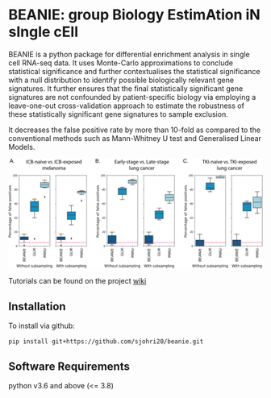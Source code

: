 # BEANIE: group Biology EstimAtion iN sIngle cEll

BEANIE is a python package for differential enrichment analysis in single cell RNA-seq data. It uses Monte-Carlo approximations to conclude statistical significance and further contextualises the statistical significance with a null distribution to identify possible biologically relevant gene signatures. It further ensures that the final statistically significant gene signatures are not confounded by patient-specific biology via employing a leave-one-out cross-validation approach to estimate the robustness of these statistically significant gene signatures to sample exclusion.

It decreases the false positive rate by more than 10-fold as compared to the conventional methods such as Mann-Whitney U test and Generalised Linear Models.

![](https://github.com/sjohri20/beanie/blob/main/figs/false_positive.png)

Tutorials can be found on the project [wiki](https://www.github.com/sjohri20/beanie/wiki)

## Installation

To install via github:

```
pip install git+https://github.com/sjohri20/beanie.git
```

## Software Requirements

python v3.6 and above (<= 3.8)

